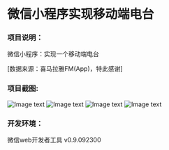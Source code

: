 # 微信小程序实现移动端电台
### 项目说明：
微信小程序：实现一个移动端电台  

[数据来源：喜马拉雅FM(App)，特此感谢]

### 项目截图:

![Image text](https://raw.githubusercontent.com/shengKevin/wechat-weapp-station/master/WeiXin/wechat-weapp-station/images-folder/1.png)
![Image text](https://raw.githubusercontent.com/shengKevin/wechat-weapp-station/master/WeiXin/wechat-weapp-station/images-folder/2.png)
![Image text](https://raw.githubusercontent.com/shengKevin/wechat-weapp-station/master/WeiXin/wechat-weapp-station/images-folder/3.png)
![Image text](https://raw.githubusercontent.com/shengKevin/wechat-weapp-station/master/WeiXin/wechat-weapp-station/images-folder/4.png)

### 开发环境：
微信web开发者工具 v0.9.092300

